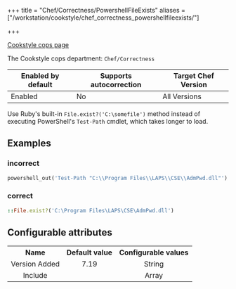 +++
title = "Chef/Correctness/PowershellFileExists"
aliases = ["/workstation/cookstyle/chef_correctness_powershellfileexists/"]

+++

<!-- This content is automatically generated. See https://github.com/chef/chef-web-docs/blob/main/generated/README.md -->

[Cookstyle cops page](/workstation/cookstyle/cops/)

The Cookstyle cops department: `Chef/Correctness`

| Enabled by default | Supports autocorrection | Target Chef Version |
| --- | --- | --- |
| Enabled | No | All Versions |

Use Ruby's built-in `File.exist?('C:\somefile')` method instead of executing PowerShell's `Test-Path` cmdlet, which takes longer to load.

## Examples

### incorrect

```ruby
powershell_out('Test-Path "C:\\Program Files\\LAPS\\CSE\\AdmPwd.dll"').stdout.strip == 'True'
```

### correct

```ruby
::File.exist?('C:\Program Files\LAPS\CSE\AdmPwd.dll')
```

## Configurable attributes

<table>
<tbody><tr>
<th>Name</th>
<th>Default value</th>
<th>Configurable values</th>
</tr>
<tr>
<td style="text-align:center">Version Added</td>
<td style="text-align:center">7.19</td>
<td style="text-align:center">String</td>
</tr>
<tr><td style="text-align:center">Include</td>
<td style="text-align:center"><ul>
</ul>
</td>
<td style="text-align:center">Array</td>
</tr></tbody></table>
